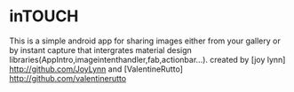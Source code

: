 # inTOUCH
This is a simple android app for sharing images either from your gallery or by instant capture that intergrates material design libraries(AppIntro,imageintenthandler,fab,actionbar...).
created by [joy lynn] http://github.com/JoyLynn and [ValentineRutto] http://github.com/valentinerutto
